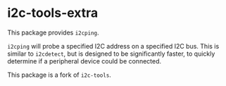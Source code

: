 # i2c-tools-extra

This package provides `i2cping`.

`i2cping` will probe a specified I2C address on a specified I2C bus. This is similar to `i2cdetect`, but is designed to be significantly faster, to quickly determine if a peripheral device could be connected.

This package is a fork of `i2c-tools`.